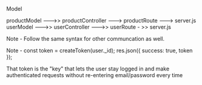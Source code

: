 

Model 

productModel  --->> productController ---> productRoute ---> server.js
userModel     --->> userController  --->> userRoute - >> server.js 

Note - Follow the same syntax for other communcation as well.



Note - 
const token = createToken(user._id);
res.json({ success: true, token });

That token is the "key" that lets the user stay logged in and make authenticated requests without re-entering email/password every time